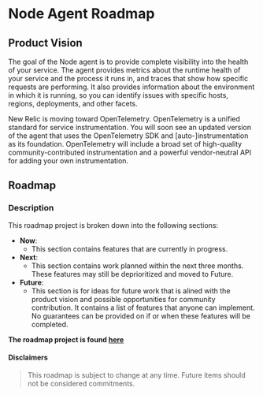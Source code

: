 # Node Agent Roadmap

## Product Vision
The goal of the Node agent is to provide complete visibility into the health of your service. The agent provides metrics about the runtime health of your service and the process it runs in, and traces that show how specific requests are performing. It also provides information about the environment in which it is running, so you can identify issues with specific hosts, regions, deployments, and other facets. 

New Relic is moving toward OpenTelemetry. OpenTelemetry is a unified standard for service instrumentation. You will soon see an updated version of the agent that uses the OpenTelemetry SDK and [auto-]instrumentation as its foundation. OpenTelemetry will include a broad set of high-quality community-contributed instrumentation and a powerful vendor-neutral API for adding your own instrumentation.


## Roadmap
### Description
This roadmap project is broken down into the following sections:

- **Now**:
    - This section contains features that are currently in progress.
- **Next**:
    - This section contains work planned within the next three months. These features may still be deprioritized and moved to Future.
- **Future**:
    - This section is for ideas for future work that is alined with the product vision and possible opportunities for community contribution. It contains a list of features that anyone can implement. No guarantees can be provided on if or when these features will be completed.
     

**The roadmap project is found [here](https://github.com/orgs/newrelic/projects/11)**

#### Disclaimers
> This roadmap is subject to change at any time. Future items should not be considered commitments.